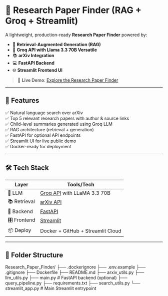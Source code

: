 # 🧠 Research Paper Finder (RAG + Groq + Streamlit)

A lightweight, production-ready **Research Paper Finder** powered by:
- 🧠 **Retrieval-Augmented Generation (RAG)**
- 🚀 **Groq API with Llama 3.3 70B Versatile**
- 📚 **arXiv Integration**
- 💻 **FastAPI Backend**
- 🌐 **Streamlit Frontend UI**

> 🔗 **Live Demo**: [Explore the Research Paper Finder](https://khanfawaz-research-paper-finder.streamlit.app/)

---

## 📌 Features

✅ Natural language search over arXiv  
✅ Top 5 relevant research papers with author & source links  
✅ Child-level summaries generated using Groq LLM  
✅ RAG architecture (retrieval + generation)  
✅ FastAPI for optional API endpoints  
✅ Streamlit UI for live public demo  
✅ Docker-ready for deployment

---

## 🛠️ Tech Stack

| Layer       | Tools/Tech                              |
|-------------|------------------------------------------|
| 🧠 LLM       | [Groq API](https://groq.com/) with LLaMA 3.3 70B |
| 📚 Retrieval | [arXiv API](https://arxiv.org/help/api/) |
| 🧪 Backend   | [FastAPI](https://fastapi.tiangolo.com/) |
| 🎛️ Frontend | [Streamlit](https://streamlit.io/)        |
| 📦 Deploy    | Docker + GitHub + Streamlit Cloud        |

---

## 📂 Folder Structure

Research_Paper_Finder/
├── .dockerignore
├── .env.example
├── .gitignore
├── Dockerfile
├── README.md
├── arxiv_utils.py
├── llm_utils.py
├── main.py # FastAPI backend (optional)
├── query_pipeline.py
├── requirements.txt
├── search_utils.py
└── streamlit_app.py # Main Streamlit entrypoint